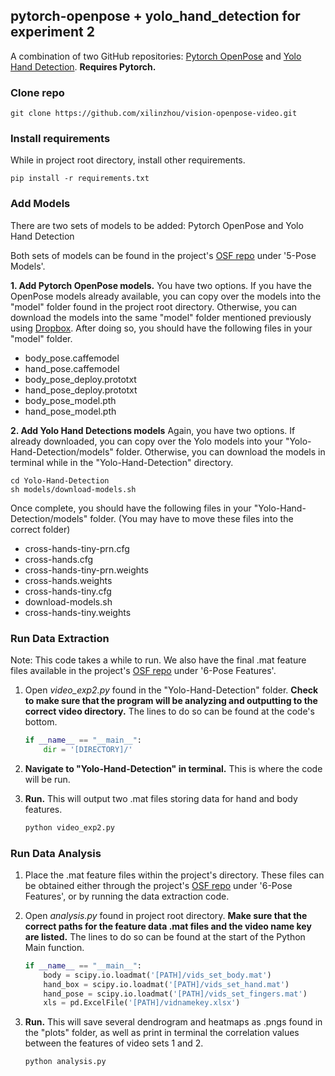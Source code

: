 ## pytorch-openpose + yolo_hand_detection for experiment 2

A combination of two GitHub repositories: [Pytorch OpenPose](https://github.com/Hzzone/pytorch-openpose) and [Yolo Hand Detection](https://github.com/cansik/yolo-hand-detection). **Requires Pytorch.**

### Clone repo

    git clone https://github.com/xilinzhou/vision-openpose-video.git
    
### Install requirements
While in project root directory, install other requirements. 

    pip install -r requirements.txt

### Add Models

There are two sets of models to be added: Pytorch OpenPose and Yolo Hand Detection

Both sets of models can be found in the project's [OSF repo](https://osf.io/jxkbn/) under '5-Pose Models'. 

**1. Add Pytorch OpenPose models.**
You have two options. If you have the OpenPose models already available, you can copy over the models into the "model" folder found in the project root directory. Otherwise, you can download the models into the same "model" folder mentioned previously using [Dropbox](https://www.dropbox.com/sh/7xbup2qsn7vvjxo/AABWFksdlgOMXR_r5v3RwKRYa?dl=0). After doing so, you should have the following files in your "model" folder.

* body_pose.caffemodel
* hand_pose.caffemodel
* body_pose_deploy.prototxt
* hand_pose_deploy.prototxt
* body_pose_model.pth
* hand_pose_model.pth

**2. Add Yolo Hand Detections models**
Again, you have two options. If already downloaded, you can copy over the Yolo models into your "Yolo-Hand-Detection/models" folder. Otherwise, you can download the models in terminal while in the "Yolo-Hand-Detection" directory.
    
    cd Yolo-Hand-Detection
    sh models/download-models.sh 
    
Once complete, you should have the following files in your "Yolo-Hand-Detection/models" folder. (You may have to move these files into the correct folder)

* cross-hands-tiny-prn.cfg
* cross-hands.cfg
* cross-hands-tiny-prn.weights
* cross-hands.weights
* cross-hands-tiny.cfg
* download-models.sh
* cross-hands-tiny.weights

### Run Data Extraction

Note: This code takes a while to run. We also have the final .mat feature files available in the project's [OSF repo](https://osf.io/jxkbn/) under '6-Pose Features'. 

1. Open *video_exp2.py* found in the "Yolo-Hand-Detection" folder. **Check to make sure that the program will be analyzing and outputting to the correct video directory.** The lines to do so can be found at the code's bottom.
    ```python
    if __name__ == "__main__":
        dir = '[DIRECTORY]/'
    ```
2. **Navigate to "Yolo-Hand-Detection" in terminal.** This is where the code will be run.

3. **Run.** This will output two .mat files storing data for hand and body features. 
    ```bash
    python video_exp2.py
    ```

### Run Data Analysis

1. Place the .mat feature files within the project's directory. These files can be obtained either through the project's [OSF repo](https://osf.io/jxkbn/) under '6-Pose Features', or by running the data extraction code.

2. Open *analysis.py* found in project root directory. **Make sure that the correct paths for the feature data .mat files and the video name key are listed.** The lines to do so can be found at the start of the Python Main function. 
    ```python
    if __name__ == "__main__":
        body = scipy.io.loadmat('[PATH]/vids_set_body.mat')
        hand_box = scipy.io.loadmat('[PATH]/vids_set_hand.mat')
        hand_pose = scipy.io.loadmat('[PATH]/vids_set_fingers.mat')
        xls = pd.ExcelFile('[PATH]/vidnamekey.xlsx')
    ```
    
3. **Run.** This will save several dendrogram and heatmaps as .pngs found in the "plots" folder, as well as print in terminal the correlation values between the features of video sets 1 and 2.
    ```bash
    python analysis.py
    ```
    
    
